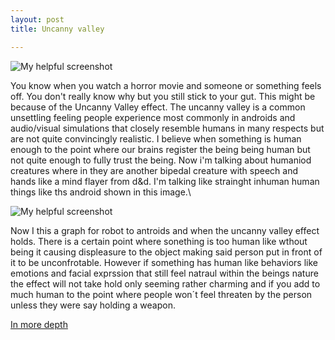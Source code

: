 ```yaml
---
layout: post
title: Uncanny valley

---
```

![My helpful screenshot](https://www.strangerdimensions.com/wp-content/uploads/2013/11/creepy-girl-uncanny-valley.jpg)

You know when you watch a horror movie and someone or something feels off. You don't really know why but you still stick to your gut. This might be because of the Uncanny Valley effect. The uncanny valley is a common unsettling feeling people experience most commonly in androids and audio/visual simulations that closely resemble humans in many respects but are not quite convincingly realistic. I believe when something is human enough to the point where our brains register the being being human but not quite enough to fully trust the being. Now i'm talking about humaniod creatures where in they are another bipedal creature with speech and hands like a mind flayer from d&d. I'm talking like strainght inhuman human things like ths android shown in this image.\

![My helpful screenshot](https://wi-images.condecdn.net/image/XRzYljmG3El/crop/1620/f/1-s20-s0010027715300640-fx1.jpg)

Now I this a graph for robot to antroids and when the uncanny valley effect holds. There is a certain point where sonething is too human like wthout being it causing displeasure to the object making said person put in front of it to be unconfrotable. However if something has human like behaviors like emotions and facial exprssion that still feel natraul within the beings nature the effect will not take hold only seeming rather charming and if you add to much human to the point where people won´t feel threaten by the person unless they were say holding a weapon.

[In more depth](https://www.youtube.com/watch?v=CNdAIPoh8a4/user/repo/blob/branch/other_file.md)

